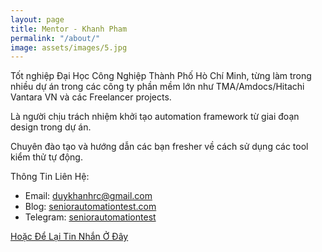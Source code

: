 ```yaml
---
layout: page
title: Mentor - Khanh Pham
permalink: "/about/"
image: assets/images/5.jpg
---
```



Tốt nghiệp Đại Học Công Nghiệp Thành Phố Hò Chí Minh, từng làm trong nhiều dự án trong các công ty phần mềm lớn như TMA/Amdocs/Hitachi Vantara VN và các Freelancer projects.

Là người chịu trách nhiệm khởi tạo automation framework từ giai đoạn design trong dự án.

Chuyên đào tạo và hướng dẫn các bạn fresher về cách sử dụng các tool kiểm thử tự động.

Thông Tin Liên Hệ:
+ Email: duykhanhrc@gmail.com
+ Blog: [seniorautomationtest.com](https://seniorautomationtest.com)
+ Telegram: [seniorautomationtest](https://t.me/seniorautomationtest)

[Hoặc Để Lại Tin Nhắn Ở Đây](/contact/)

